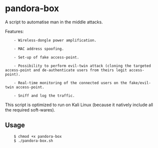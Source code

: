 # pandora-box
A script to automatise man in the middle attacks.

Features:

		- Wireless-dongle power amplification.
		
		- MAC address spoofing.
		
		- Set-up of fake access-point.
		
		- Possibility to perform evil-twin attack (cloning the targeted access-point and de-authenticate users from theirs legit access-point).
		
		- Real-time monitoring of the connected users on the fake/evil-twin access-point.
		
		- Sniff and log the traffic.
		
This script is optimized to run on Kali Linux (because it natively include all the required soft-wares).

## Usage

		$ chmod +x pandora-box
		$ ./pandora-box.sh



